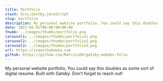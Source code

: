```yaml
---
title: Portfolio
stack: Scss,Gastby,javaScript
slug: portfolio
description: My personal website portfolio, You could say this doubles as some sort of digital resume. Built with Gatsby. Don’t forget to reach out!
date: 2021-02-01T00:00:00+00:00
thumb: ../images/thumbs/portfolio.png
carousel1: ../images/thumbs/portfolio1.png
carousel2: ../images/thumbs/portfolio2.png
carousel3: ../images/thumbs/portfolio3.png
url: https://isaacchukwuka.com
github: https://github.com/Matriix69/gatsby-webdev-folio
---
```


<span class="dropcap">M</span>y personal website portfolio, You could say this doubles as some sort of digital resume. Built with Gatsby. Don’t forget to reach out!

<!-- <a href="isaacchukwuka.com" target="_blank">Visit site</a>
<a href="https://github.com/Matriix69/face-rec-app" target="_blank">Source Code</a> -->
